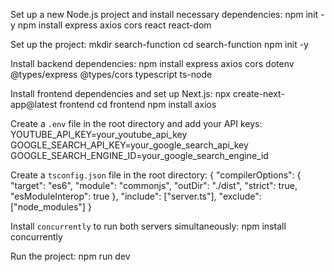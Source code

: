 Set up a new Node.js project and install necessary dependencies:
npm init -y
npm install express axios cors react react-dom

Set up the project:
mkdir search-function
cd search-function
npm init -y

Install backend dependencies:
npm install express axios cors dotenv @types/express @types/cors typescript ts-node

Install frontend dependencies and set up Next.js:
npx create-next-app@latest frontend
cd frontend
npm install axios

Create a `.env` file in the root directory and add your API keys:
YOUTUBE_API_KEY=your_youtube_api_key
GOOGLE_SEARCH_API_KEY=your_google_search_api_key
GOOGLE_SEARCH_ENGINE_ID=your_google_search_engine_id

Create a `tsconfig.json` file in the root directory:
{
  "compilerOptions": {
    "target": "es6",
    "module": "commonjs",
    "outDir": "./dist",
    "strict": true,
    "esModuleInterop": true
  },
  "include": ["server.ts"],
  "exclude": ["node_modules"]
}

Install `concurrently` to run both servers simultaneously:
npm install concurrently

Run the project:
npm run dev

